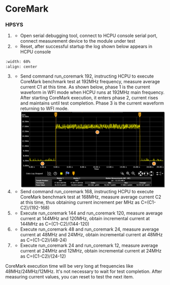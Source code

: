 # CoreMark
### HPSYS
1. * Open serial debugging tool, connect to HCPU console serial port, connect measurement device to the module under test
2. * Reset, after successful startup the log shown below appears in HCPU console

```{figure} assert/image4.png
:width: 60%
:align: center
```
3. * Send command run_coremark 192, instructing HCPU to execute CoreMark benchmark test at 192MHz frequency, measure average current C1 at this time. As shown below, phase 1 is the current waveform in WFI mode when HCPU runs at 192MHz main frequency. After starting CoreMark execution, it enters phase 2, current rises and maintains until test completion. Phase 3 is the current waveform returning to WFI mode.
![](assert/image5.png)
4. * Send command run_coremark 168, instructing HCPU to execute CoreMark benchmark test at 168MHz, measure average current C2 at this time, thus obtaining current increment per MHz as C=(C1-C2)/(192-168)
5. * Execute run_coremark 144 and run_coremark 120, measure average current at 144MHz and 120MHz, obtain incremental current at 144MHz as C=(C1-C2)/(144-120)
6. * Execute run_coremark 48 and run_coremark 24, measure average current at 48MHz and 24MHz, obtain incremental current at 48MHz as C=(C1-C2)/(48-24)
7. * Execute run_coremark 24 and run_coremark 12, measure average current at 24MHz and 12MHz, obtain incremental current at 24MHz as C=(C1-C2)/(24-12)

CoreMark execution time will be very long at frequencies like 48MHz/24MHz/12MHz. It's not necessary to wait for test completion. After measuring current values, you can reset to test the next item.

